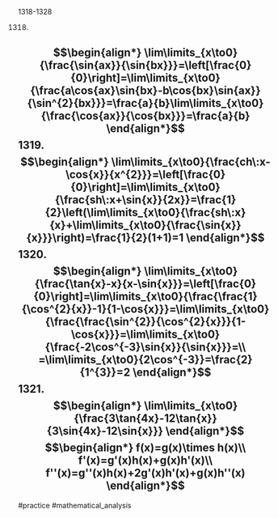 1318-1328

1318. 
$$\begin{align*}
\lim\limits_{x\to0}{\frac{\sin{ax}}{\sin{bx}}}=\left[\frac{0}{0}\right]=\lim\limits_{x\to0}{\frac{a\cos{ax}\sin{bx}-b\cos{bx}\sin{ax}}{\sin^{2}{bx}}}=\frac{a}{b}\lim\limits_{x\to0}{\frac{\cos{ax}}{\cos{bx}}}=\frac{a}{b}
\end{align*}$$
1319. 
$$\begin{align*}
\lim\limits_{x\to0}{\frac{ch\:x-\cos{x}}{x^{2}}}=\left[\frac{0}{0}\right]=\lim\limits_{x\to0}{\frac{sh\:x+\sin{x}}{2x}}=\frac{1}{2}\left(\lim\limits_{x\to0}{\frac{sh\:x}{x}+\lim\limits_{x\to0}{\frac{\sin{x}}{x}}}\right)=\frac{1}{2}(1+1)=1
\end{align*}$$
1320. 
$$\begin{align*}
\lim\limits_{x\to0}{\frac{\tan{x}-x}{x-\sin{x}}}=\left[\frac{0}{0}\right]=\lim\limits_{x\to0}{\frac{\frac{1}{\cos^{2}{x}}-1}{1-\cos{x}}}=\lim\limits_{x\to0}{\frac{\frac{\sin^{2}}{\cos^{2}{x}}}{1-\cos{x}}}=\lim\limits_{x\to0}{\frac{-2\cos^{-3}\sin{x}}{\sin{x}}}=\\
=\lim\limits_{x\to0}{2\cos^{-3}}=\frac{2}{1^{3}}=2
\end{align*}$$
1321. 
$$\begin{align*}
\lim\limits_{x\to0}{\frac{3\tan{4x}-12\tan{x}}{3\sin{4x}-12\sin{x}}}
\end{align*}$$
$$\begin{align*}
f(x)=g(x)\times h(x)\\
f'(x)=g'(x)h(x)+g(x)h'(x)\\
f''(x)=g''(x)h(x)+2g'(x)h'(x)+g(x)h''(x)
\end{align*}$$
---
#practice #mathematical_analysis 